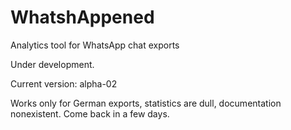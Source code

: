 # WhatshAppened
Analytics tool for WhatsApp chat exports

Under development.

Current version: alpha-02

Works only for German exports, statistics are dull, documentation nonexistent. Come back in a few days.
